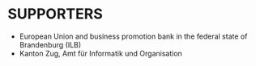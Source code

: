 # SUPPORTERS

* European Union and business promotion bank in the federal state of Brandenburg (ILB)
* Kanton Zug, Amt für Informatik und Organisation
